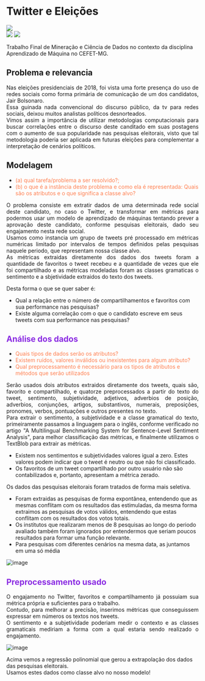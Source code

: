 # Twitter e Eleições
 
 
<div align="left"> 
  <img align="center" src="https://img.shields.io/badge/Python-FF8C00?style=for-the-badge&logo=python&logoColor=white"><br>
  <img src="https://img.shields.io/badge/Mineração%20de%20Dados-grey">
  <img src="https://img.shields.io/badge/Ciência%20de%20Dados-red">
</div>

Trabalho Final de Mineração e Ciência de Dados no contexto da disciplina Aprendizado de Máquina no CEFET-MG.
## Problema e relevancia
<p align="justify">Nas eleições presidenciais de 2018, foi vista uma forte presença do uso de redes sociais como forma primária de comunicação de um dos candidatos, Jair Bolsonaro.  
<br>Essa guinada nada convencional do discurso público, da tv para redes sociais, deixou muitos analistas políticos desnorteados.
<br>Vimos assim a importância de utilizar metodologias computacionais para buscar correlações entre o discurso deste canditado em suas postagens com o aumento de sua popularidade nas pesquisas eleitorais, visto que tal metodologia poderia ser aplicada em futuras eleições para complementar a interpretação de cenários políticos.</p>

## Modelagem
- <span style="color:coral">(a) qual tarefa/problema a ser resolvido?;</span>
- <span style="color:coral">(b) o que é a instância deste problema e como ela é representada: Quais são os atributos e o que
significa a classe alvo?</span>

<p align="justify">O problema consiste em extratir dados de uma determinada rede social deste candidato, no caso o Twitter, e transformar em métricas para podermos usar um modelo de aprendizado de máquinas tentando prever a aprovação deste candidato, conforme pesquisas eleitorais, dado seu engajamento nesta rede social.
<br>Usamos como instancia um grupo de tweets pré processado em métricas numéricas limitado por intervalos de tempos definidos pelas pesquisas naquele periodo, que representam nossa classe alvo.
<br>As métricas extraidas diretamente dos dados dos tweets foram a quantidade de favoritos o tweet recebeu e a quantidade de vezes que ele foi compartilhado e as métricas modeladas foram as classes gramaticas o sentimento e a sbjetividade extraidos do texto dos tweets.</p>

<p align="justify">Desta forma o que se quer saber é:  
    
- Qual a relação entre o número de compartilhamentos e favoritos com sua performance nas pesquisas?
- Existe alguma correlação com o que o candidato escreve em seus tweets com sua performance nas pesquisas?</p>

## <span style="color:blueviolet">Análise dos dados</span>
- <span style="color:coral">Quais tipos de dados serão os atributos?</span>
- <span style="color:coral">Existem ruídos, valores inválidos ou inexistentes para algum atributo?</span>
- <span style="color:coral">Qual preprocessamento é necessário para os tipos de atributos e métodos que serão utilizados</span>

<p align="justify">Serão usados dois atributos extraidos diretamente dos tweets, quais são, favorito e compartilhado, e quatorze preprocessados a partir do texto do tweet, sentimento, subjetividade, adjetivos, adverbios de posição, adverbios, conjunções, artigos, substantivos, numerais, preposições, pronomes, verbos, pontuações e outros presentes no texto.
<br>Para extrair o sentimento, a subjetividade e a classe gramatical do texto, primeiramente passamos a linguagem para o inglês, conforme verificado no artigo "A Multilingual Benchmarking System for Sentence-Level Sentiment Analysis", para melhor classificação das métricas, e finalmente utilizamos o TextBlob para extrair as métricas.</p>  

- Existem nos sentimentos e subjetividades valores igual a zero. Estes valores podem indicar que o tweet é neutro ou que não foi classificado.  
- Os favoritos de um tweet compartilhado por outro usuário não são contabilizados e, portanto, apresentam a métrica zerado.

<p align="justify">Os dados das pesquisas eleitorais foram tratados de forma mais seletiva.  
    
- Foram extraidas as pesquisas de forma expontânea, entendendo que as mesmas conflitam com os resultados das estimuladas, da mesma forma extraimos as pesquisas de votos válidos, entendendo que estas conflitam com os resultados dos votos totais.  
- Os institutos que realizaram menos de 8 pesquisas ao longo do periodo avaliado também foram ignorados por entendermos que seriam poucos resultados para formar uma função relevante.
- Para pesquisas com diferentes cenários na mesma data, as juntamos em uma só média</p>

![image](https://github.com/aaugustoag/Twitter_e_Eleicoes/assets/49174397/ef5ef68e-eb16-4b59-b8ef-0a4f12b92562)

## <span style="color:blueviolet">Preprocessamento usado</span>
<p align="justify">O engajamento no Twitter, favoritos e compartilhamento já possuiam sua métrica própria e suficientes para o trabalho.
<br>Contudo, para melhorar a precisão, inserimos métricas que conseguissem expressar em números os textos nos tweets.
<br>O sentimento e a subjetividade poderiam medir o contexto e as classes gramaticais mediriam a forma com a qual estaria sendo realizado o engajamento.</p>

![image](https://github.com/aaugustoag/Twitter_e_Eleicoes/assets/49174397/6197eeb6-4245-4756-bc37-3a7b424fd4cc)

Acima vemos a regressão polinomial que gerou a extrapolação dos dados das pesquisas eleitorais.  
Usamos estes dados como classe alvo no nosso modelo!
